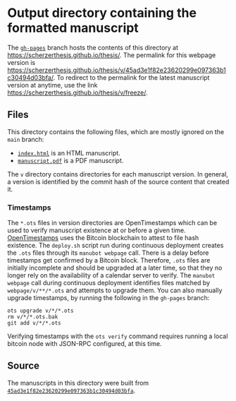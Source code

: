 # Output directory containing the formatted manuscript

The [`gh-pages`](https://github.com/scherzerthesis/thesis/tree/gh-pages) branch hosts the contents of this directory at <https://scherzerthesis.github.io/thesis/>.
The permalink for this webpage version is <https://scherzerthesis.github.io/thesis/v/45ad3e1f82e23620299e097363b1c30494d03bfa/>.
To redirect to the permalink for the latest manuscript version at anytime, use the link <https://scherzerthesis.github.io/thesis/v/freeze/>.

## Files

This directory contains the following files, which are mostly ignored on the `main` branch:

+ [`index.html`](index.html) is an HTML manuscript.
+ [`manuscript.pdf`](manuscript.pdf) is a PDF manuscript.

The `v` directory contains directories for each manuscript version.
In general, a version is identified by the commit hash of the source content that created it.

### Timestamps

The `*.ots` files in version directories are OpenTimestamps which can be used to verify manuscript existence at or before a given time.
[OpenTimestamps](https://opentimestamps.org/) uses the Bitcoin blockchain to attest to file hash existence.
The `deploy.sh` script run during continuous deployment creates the `.ots` files through its `manubot webpage` call.
There is a delay before timestamps get confirmed by a Bitcoin block.
Therefore, `.ots` files are initially incomplete and should be upgraded at a later time, so that they no longer rely on the availability of a calendar server to verify.
The `manubot webpage` call during continuous deployment identifies files matched by `webpage/v/**/*.ots` and attempts to upgrade them.
You can also manually upgrade timestamps, by running the following in the `gh-pages` branch:

```shell
ots upgrade v/*/*.ots
rm v/*/*.ots.bak
git add v/*/*.ots
```

Verifying timestamps with the `ots verify` command requires running a local bitcoin node with JSON-RPC configured, at this time.

## Source

The manuscripts in this directory were built from
[`45ad3e1f82e23620299e097363b1c30494d03bfa`](https://github.com/scherzerthesis/thesis/commit/45ad3e1f82e23620299e097363b1c30494d03bfa).
